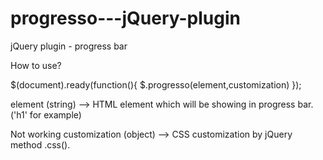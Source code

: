 # progresso---jQuery-plugin
jQuery plugin - progress bar 


How to use?

$(document).ready(function(){
  $.progresso(element,customization)
});

element (string) --> HTML element which will be showing in progress bar. ('h1' for example)

Not working
customization (object) --> CSS customization by jQuery method .css().
